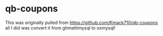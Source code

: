 # qb-coupons
This was originally pulled from https://github.com/Kmack710/qb-coupons all I did was convert it from ghmattimysql to oxmysql!
